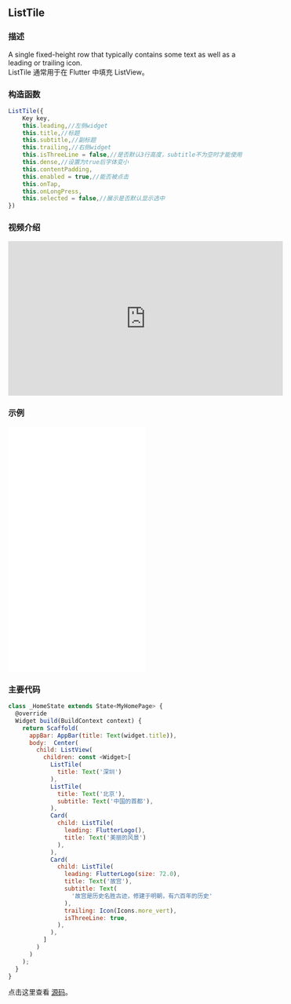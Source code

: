## ListTile

### 描述
A single fixed-height row that typically contains some text as well as a leading or trailing icon.  
ListTile 通常用于在 Flutter 中填充 ListView。
### 构造函数
```javascript
ListTile({
    Key key,
    this.leading,//左侧widget
    this.title,//标题
    this.subtitle,//副标题
    this.trailing,//右侧widget
    this.isThreeLine = false,//是否默认3行高度，subtitle不为空时才能使用
    this.dense,//设置为true后字体变小
    this.contentPadding,
    this.enabled = true,//能否被点击
    this.onTap,
    this.onLongPress,
    this.selected = false,//展示是否默认显示选中
})
```
### 视频介绍
<iframe width="560" height="315" src="https://www.youtube.com/embed/l8dj0yPBvgQ" frameborder="0" allow="accelerometer; autoplay; encrypted-media; gyroscope; picture-in-picture" allowfullscreen></iframe>

### 示例  
<iframe src="./web/index.html" width="280px" height="500px" frameborder="0" scrolling="no"></iframe>

### 主要代码
```javascript
class _HomeState extends State<MyHomePage> {
  @override
  Widget build(BuildContext context) {
    return Scaffold(
      appBar: AppBar(title: Text(widget.title)),
      body:  Center(
        child: ListView(
          children: const <Widget>[
            ListTile(
              title: Text('深圳')
            ),
            ListTile(
              title: Text('北京'),
              subtitle: Text('中国的首都'),
            ),
            Card(
              child: ListTile(
                leading: FlutterLogo(),
                title: Text('美丽的风景')
              ),
            ),
            Card(
              child: ListTile(
                leading: FlutterLogo(size: 72.0),
                title: Text('故宫'),
                subtitle: Text(
                  '故宫是历史名胜古迹，修建于明朝，有六百年的历史'
                ),
                trailing: Icon(Icons.more_vert),
                isThreeLine: true,
              ),
            ),
          ]
        )
      )
    );
  }
}
```

点击这里查看 [源码](./web/main.dart)。

